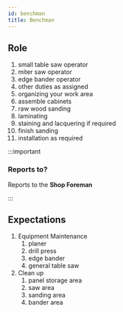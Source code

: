```yaml
---
id: benchman
title: Benchman
---
```


## Role  

1. small table saw operator  
2. miter saw operator 
3. edge bander operator 
4. other duties as assigned 
5. organizing your work area 
6. assemble cabinets 
7. raw wood sanding 
8. laminating 
9. staining and lacquering if required
10. finish sanding 
11. installation as required 
    
:::important

### Reports to?

Reports to the **Shop Foreman**

:::

## Expectations
1.  Equipment Maintenance
    1. planer 
    2. drill press 
    3. edge bander  
    4. general table saw 
2.  Clean up
    1. panel storage area 
    2. saw area 
    3. sanding area 
    4. bander area 
